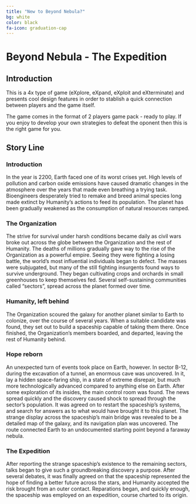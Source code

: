 ```yaml
---
title: "New to Beyond Nebula?"
bg: white
color: black
fa-icon: graduation-cap
---
```



# Beyond Nebula - The Expedition



## Introduction

This is a 4x type of game (eXplore, eXpand, eXploit and eXterminate) and presents cool design features in order to stablish a quick connection between players and the game itself.

The game comes in the format of 2 players game pack - ready to play. If you enjoy to develop your own strategies to defeat the oponent then this is the right game for you. 

## Story Line

### Introduction

In the year is 2200, Earth faced one of its worst crises yet. High levels of pollution and carbon oxide emissions have caused dramatic changes in the atmosphere over the years that made even breathing a trying task. Bioengineers desperately tried to remake and breed animal species long made extinct by Humanity’s actions to feed its population. The planet has been gradually weakened as the consumption of natural resources ramped.

### The Organization

The strive for survival under harsh conditions became daily as civil wars broke out across the globe between the Organization and the rest of Humanity. The deaths of millions gradually gave way to the rise of the Organization as a powerful empire. Seeing they were fighting a losing battle, the world’s most influential individuals began to defect. The masses were subjugated, but many of the still fighting insurgents found ways to survive underground. They began cultivating crops and orchards in small greenhouses to keep themselves fed. Several self-sustaining communities called “sectors”, spread across the planet formed over time.

### Humanity, left behind

The Organization scoured the galaxy for another planet similar to Earth to colonize, over the course of several years. When a suitable candidate was found, they set out to build a spaceship capable of taking them there. Once finished, the Organization’s members boarded, and departed, leaving the rest of Humanity behind.

### Hope reborn

An unexpected turn of events took place on Earth, however. In sector B-12, during the excavation of a tunnel, an enormous cave was uncovered. In it, lay a hidden space-faring ship, in a state of extreme disrepair, but much more technologically advanced compared to anything else on Earth. After some exploration of its insides, the main control room was found. The news spread quickly and the discovery caused shock to spread through the sector’s population. It was agreed on to restart the spaceship’s systems, and search for answers as to what would have brought it to this planet. The strange display across the spaceship’s main bridge was revealed to be a detailed map of the galaxy, and its navigation plan was uncovered. The route connected Earth to an undocumented starting point beyond a faraway nebula.

### The Expedition

After reporting the strange spaceship’s existence to the remaining sectors, talks began to give such a groundbreaking discovery a purpose. After several debates, it was finally agreed on that the spaceship represented the hope of finding a better future across the stars, and Humanity accepted the risk brought from an outer contact. Reparations began, and quickly enough, the spaceship was employed on an expedition, course charted to its origin.
